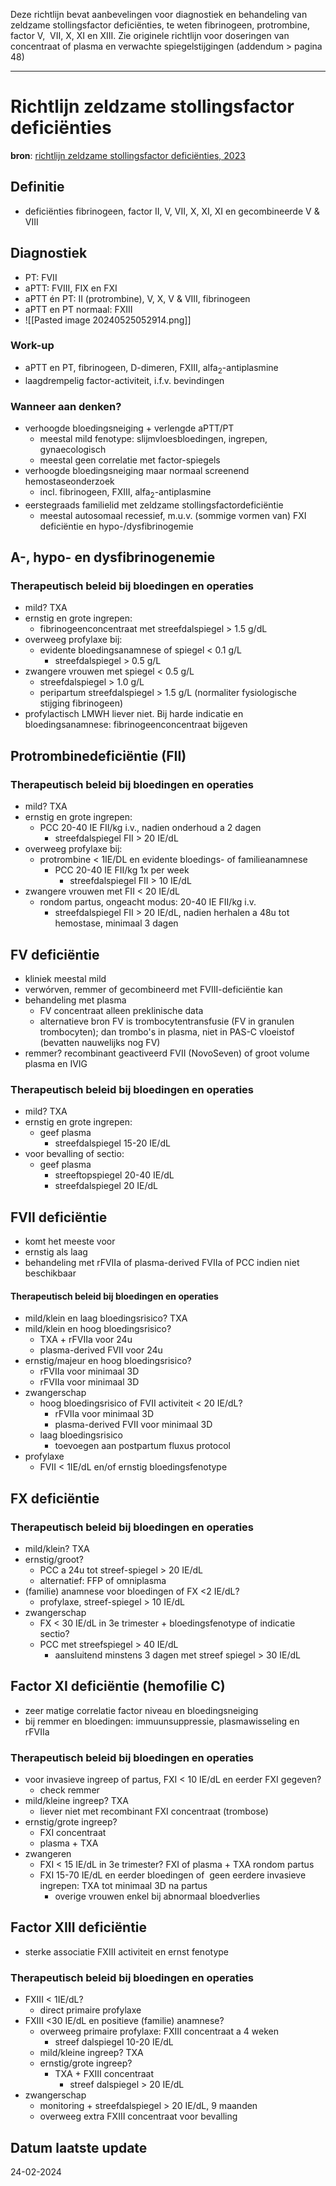 Deze richtlijn bevat aanbevelingen voor diagnostiek en behandeling van zeldzame stollingsfactor deficiënties, te weten fibrinogeen, protrombine, factor V,  VII, X, XI en XIII. Zie originele richtlijn voor doseringen van concentraat of plasma en verwachte spiegelstijgingen (addendum > pagina 48)
___
# Richtlijn zeldzame stollingsfactor deficiënties
**bron**: [richtlijn zeldzame stollingsfactor deficiënties, 2023](https://publicatie.hematologienederland.nl/richtlijnen/zeldzame-stollingsfactordeficienties/)
## Definitie
- deficiënties fibrinogeen, factor II, V, VII, X, XI, XI en gecombineerde V & VIII
## Diagnostiek
- PT: FVII
- aPTT: FVIII, FIX en FXI
- aPTT én PT: II (protrombine), V, X, V & VIII, fibrinogeen
- aPTT en PT normaal: FXIII
- ![[Pasted image 20240525052914.png]]
### Work-up
- aPTT en PT, fibrinogeen, D-dimeren, FXIII, alfa<sub>2</sub>-antiplasmine
- laagdrempelig factor-activiteit, i.f.v. bevindingen
### Wanneer aan denken?
- verhoogde bloedingsneiging + verlengde aPTT/PT
	- meestal mild fenotype: slijmvloesbloedingen, ingrepen, gynaecologisch
	- meestal geen correlatie met factor-spiegels
- verhoogde bloedingsneiging maar normaal screenend hemostaseonderzoek
	- incl. fibrinogeen, FXIII, alfa<sub>2</sub>-antiplasmine
- eerstegraads familielid met zeldzame stollingsfactordeficiëntie
	- meestal autosomaal recessief, m.u.v. (sommige vormen van) FXI deficiëntie en hypo-/dysfibrinogemie
## A-, hypo- en dysfibrinogenemie
### Therapeutisch beleid bij bloedingen en operaties
- mild? TXA
- ernstig en grote ingrepen:
	- fibrinogeenconcentraat met streefdalspiegel > 1.5 g/dL
- overweeg profylaxe bij:
	- evidente bloedingsanamnese of spiegel < 0.1 g/L
		- streefdalspiegel > 0.5 g/L
- zwangere vrouwen met spiegel < 0.5 g/L
	- streefdalspiegel > 1.0 g/L
	- peripartum streefdalspiegel > 1.5 g/L (normaliter fysiologische stijging fibrinogeen)
- profylactisch LMWH liever niet. Bij harde indicatie en bloedingsanamnese: fibrinogeenconcentraat bijgeven
## Protrombinedeficiëntie (FII)
### Therapeutisch beleid bij bloedingen en operaties
- mild? TXA
- ernstig en grote ingrepen:
	- PCC 20-40 IE FII/kg i.v., nadien onderhoud a 2 dagen
		- streefdalspiegel FII > 20 IE/dL
- overweeg profylaxe bij:
	- protrombine < 1IE/DL en evidente bloedings- of familieanamnese
		- PCC 20-40 IE FII/kg 1x per week
			- streefdalspiegel FII > 10 IE/dL
- zwangere vrouwen met FII < 20 IE/dL
	- rondom partus, ongeacht modus: 20-40 IE FII/kg i.v. 
		- streefdalspiegel FII > 20 IE/dL, nadien herhalen a 48u tot hemostase, minimaal 3 dagen
## FV deficiëntie
- kliniek meestal mild
- verwórven, remmer of gecombineerd met FVIII-deficiëntie kan
- behandeling met plasma
	- FV concentraat alleen preklinische data
	- alternatieve bron FV is trombocytentransfusie (FV in granulen trombocyten); dan trombo's in plasma, niet in PAS-C vloeistof (bevatten nauwelijks nog FV)
- remmer? recombinant geactiveerd FVII (NovoSeven) of groot volume plasma en IVIG
### Therapeutisch beleid bij bloedingen en operaties
- mild? TXA
- ernstig en grote ingrepen:
	- geef plasma
		- streefdalspiegel 15-20 IE/dL
- voor bevalling of sectio:
	- geef plasma
		- streeftopspiegel 20-40 IE/dL
		- streefdalspiegel 20 IE/dL
## FVII deficiëntie
- komt het meeste voor
- ernstig als laag
- behandeling met rFVIIa of plasma-derived FVIIa of PCC indien niet beschikbaar
#### Therapeutisch beleid bij bloedingen en operaties
- mild/klein en laag bloedingsrisico? TXA
- mild/klein en hoog bloedingsrisico?
	- TXA + rFVIIa voor 24u
	- plasma-derived FVII voor 24u
- ernstig/majeur en hoog bloedingsrisico?
	- rFVIIa voor minimaal 3D
	- rFVIIa voor minimaal 3D
- zwangerschap
	- hoog bloedingsrisico of FVII activiteit < 20 IE/dL? 
		- rFVIIa voor minimaal 3D
		- plasma-derived FVII voor minimaal 3D
	- laag bloedingsrisico
		- toevoegen aan postpartum fluxus protocol
- profylaxe
	- FVII < 1IE/dL en/of ernstig bloedingsfenotype
## FX deficiëntie
### Therapeutisch beleid bij bloedingen en operaties
- mild/klein? TXA
- ernstig/groot?
	- PCC a 24u tot streef-spiegel > 20 IE/dL
	- alternatief: FFP of omniplasma
- (familie) anamnese voor bloedingen of FX <2 IE/dL?
	- profylaxe, streef-spiegel > 10 IE/dL
- zwangerschap
	- FX < 30 IE/dL in 3e trimester + bloedingsfenotype of indicatie sectio?
	- PCC met streefspiegel > 40 IE/dL
		- aansluitend minstens 3 dagen met streef spiegel > 30 IE/dL
## Factor XI deficiëntie (hemofilie C)
- zeer matige correlatie factor niveau en bloedingsneiging
- bij remmer en bloedingen: immuunsuppressie, plasmawisseling en rFVIIa
### Therapeutisch beleid bij bloedingen en operaties
- voor invasieve ingreep of partus, FXI < 10 IE/dL en eerder FXI gegeven?
	- check remmer
- mild/kleine ingreep? TXA
	- liever niet met recombinant FXI concentraat (trombose)
- ernstig/grote ingreep?
	- FXI concentraat
	- plasma + TXA
- zwangeren
	- FXI < 15 IE/dL in 3e trimester? FXI of plasma + TXA rondom partus
	- FXI 15-70 IE/dL en eerder bloedingen of  geen eerdere invasieve ingrepen: TXA tot minimaal 3D na partus
		- overige vrouwen enkel bij abnormaal bloedverlies
## Factor XIII deficiëntie
- sterke associatie FXIII activiteit en ernst fenotype
### Therapeutisch beleid bij bloedingen en operaties
- FXIII < 1IE/dL? 
	- direct primaire profylaxe
- FXIII <30 IE/dL en positieve (familie) anamnese?
	- overweeg primaire profylaxe: FXIII concentraat a 4 weken
		- streef dalspiegel 10-20 IE/dL
	- mild/kleine ingreep? TXA
	- ernstig/grote ingreep? 
		- TXA + FXIII concentraat
			- streef dalspiegel > 20 IE/dL
- zwangerschap
	- monitoring + streefdalspiegel > 20 IE/dL, 9 maanden
	- overweeg extra FXIII concentraat voor bevalling
## Datum laatste update
24-02-2024